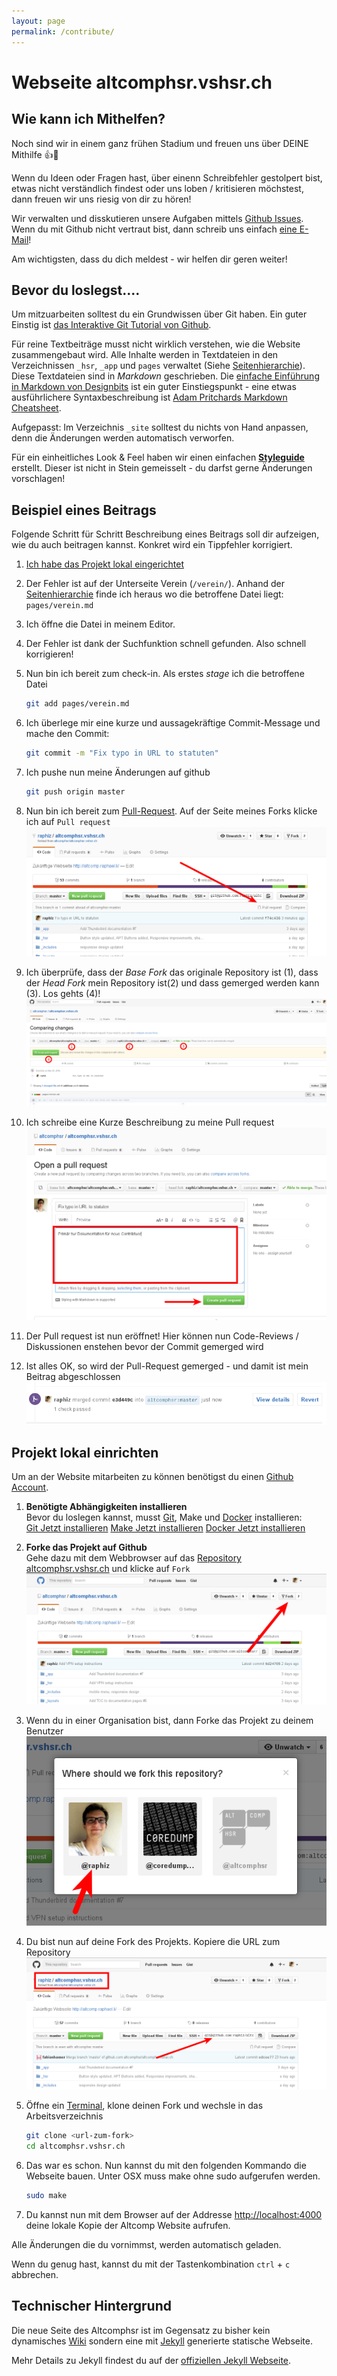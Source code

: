 ```yaml
---
layout: page
permalink: /contribute/
---
```


# Webseite altcomphsr.vshsr.ch

## Wie kann ich Mithelfen?
Noch sind wir in einem ganz frühen Stadium und freuen uns über DEINE Mithilfe :thumbsup::tada:

Wenn du Ideen oder Fragen hast, über einenn Schreibfehler gestolpert bist, etwas nicht
verständlich findest oder uns loben / kritisieren möchstest, dann freuen wir uns riesig von dir zu hören!

Wir verwalten und disskutieren unsere Aufgaben mittels [Github Issues](https://github.com/altcomphsr/altcomphsr.vshsr.ch/issues).
Wenn du mit Github nicht vertraut bist, dann schreib uns einfach [eine E-Mail](mailto:altcomphsr@vshsr.ch)!

Am wichtigsten, dass du dich meldest - wir helfen dir geren weiter!

## Bevor du loslegst....
Um mitzuarbeiten solltest du ein Grundwissen über Git haben. Ein guter Einstig ist [das Interaktive Git Tutorial von Github](https://try.github.io/).

Für reine Textbeiträge musst nicht wirklich verstehen, wie die Website zusammengebaut wird.
Alle Inhalte werden in Textdateien in den Verzeichnissen ``_hsr``, ``_app`` und ``pages``
verwaltet (Siehe [Seitenhierarchie]('/styleguide/#seitenhierarchie')). Diese Textdateien sind in *Markdown* geschrieben. Die [einfache Einführung in Markdown von Designbits](http://www.designbits.de/artikel/markdown-eine-kleine-einfuehrung/) ist ein guter Einstiegspunkt - eine etwas ausführlichere Syntaxbeschreibung ist [Adam Pritchards Markdown Cheatsheet](https://github.com/adam-p/markdown-here/wiki/Markdown-Cheatsheet).

Aufgepasst: Im Verzeichnis ``_site`` solltest du nichts von Hand anpassen, denn die Änderungen werden automatisch verworfen.

Für ein einheitliches Look & Feel haben wir einen einfachen **[Styleguide](http://altcomphsr.vshsr.ch/styleguide/)** erstellt. Dieser ist nicht in Stein gemeisselt - du darfst gerne Änderungen vorschlagen!


## Beispiel eines Beitrags
Folgende Schritt für Schritt Beschreibung eines Beitrags soll dir aufzeigen,
wie du auch beitragen kannst. Konkret wird ein Tippfehler korrigiert.

1. [Ich habe das Projekt lokal eingerichtet](#projekt-lokal-einrichten)
2. Der Fehler ist auf der Unterseite Verein (`/verein/`). Anhand der [Seitenhierarchie]('/styleguide/#seitenhierarchie') finde ich heraus wo die betroffene Datei liegt: `pages/verein.md`
3. Ich öffne die Datei in meinem Editor.
4. Der Fehler ist dank der Suchfunktion schnell gefunden. Also schnell korrigieren!
5. Nun bin ich bereit zum check-in. Als erstes *stage* ich die betroffene Datei

    ```bash
    git add pages/verein.md
    ```
6. Ich überlege mir eine kurze und aussagekräftige Commit-Message und mache den Commit:

    ```bash
    git commit -m "Fix typo in URL to statuten"
    ```
7. Ich pushe nun meine Änderungen auf github

    ```bash
    git push origin master
    ```
8. Nun bin ich bereit zum [Pull-Request](https://help.github.com/articles/using-pull-requests/).
   Auf der Seite meines Forks klicke ich auf `Pull request` <br>
   ![Screenshot zum start eines Pull requests](/assets/contribute/beispiel_beitrag_1.png)
9. Ich überprüfe, dass der *Base Fork* das originale Repository ist (1), dass der *Head Fork*
   mein Repository ist(2) und dass gemerged werden kann (3). Los gehts (4)! <br>
   ![Screenshot zur Überprüfung des Pull requests](/assets/contribute/beispiel_beitrag_2.png)
10. Ich schreibe eine Kurze Beschreibung zu meine Pull request <br>
    ![Screenshot zur Beschreibung](/assets/contribute/beispiel_beitrag_3.png)
11. Der Pull request ist nun eröffnet! Hier können nun Code-Reviews / Diskussionen enstehen bevor
    der Commit gemerged wird
12. Ist alles OK, so wird der Pull-Request gemerged - und damit ist mein Beitrag abgeschlossen
    ![Screenshot - gemerged](/assets/contribute/beispiel_beitrag_4.png)


## Projekt lokal einrichten

Um an der Website mitarbeiten zu können benötigst du einen [Github Account](http://github.com/join).

1. **Benötigte Abhängigkeiten installieren**<br>
   Bevor du loslegen kannst, musst [Git](https://git-scm.com/), Make und [Docker](https://docs.docker.com/engine/installation/) installieren: <br>
   [Git Jetzt installieren](apt://git)
   [Make Jetzt installieren](apt://make)
   [Docker Jetzt installieren](apt://docker)
2. **Forke das Projekt auf Github**<br>
   Gehe dazu mit dem Webbrowser auf das [Repository altcomphsr.vshsr.ch](https://github.com/altcomphsr/altcomphsr.vshsr.ch) und klicke auf `Fork`<br>
   ![Screenshot zum Forken eines Projekts](/assets/contribute/projekt_einrichten_1.png)
3. Wenn du in einer Organisation bist, dann Forke das Projekt zu deinem Benutzer<br>
   ![Screenshot wohin geforkt werden soll](/assets/contribute/projekt_einrichten_2.png)
4. Du bist nun auf deine Fork des Projekts. Kopiere die URL zum Repository
   ![Screenshot des neu erstellten Forks](/assets/contribute/projekt_einrichten_3.png)
5. Öffne ein [Terminal](https://wiki.ubuntuusers.de/Terminal/), klone deinen Fork und wechsle in das Arbeitsverzeichnis

    ```bash
    git clone <url-zum-fork>
    cd altcomphsr.vshsr.ch
    ```
6. Das war es schon. Nun kannst du mit den folgenden Kommando die Webseite bauen. Unter OSX muss make ohne sudo aufgerufen werden.

    ```bash
    sudo make
    ```
7. Du kannst nun mit dem Browser auf der Addresse <http://localhost:4000> deine lokale Kopie der Altcomp Website aufrufen.

Alle Änderungen die du vornimmst, werden automatisch geladen.

Wenn du genug hast, kannst du mit der Tastenkombination ``ctrl`` + ``c`` abbrechen.

## Technischer Hintergrund
Die neue Seite des Altcomphsr ist im Gegensatz zu bisher kein dynamisches [Wiki](https://de.wikipedia.org/wiki/Wiki) sondern eine mit [Jekyll](http://jekyllrb.com) generierte statische Webseite.

Mehr Details zu Jekyll findest du auf der [offiziellen Jekyll Webseite](http://jekyllrb.com).
